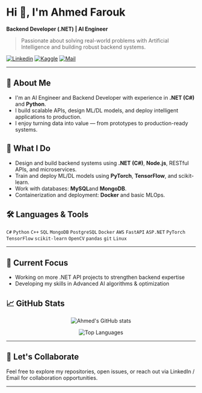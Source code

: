 

#                                      Hi 👋, I'm Ahmed Farouk

**Backend Developer (.NET) | AI Engineer**

>  Passionate about solving real-world problems with Artificial Intelligence and building robust backend systems.

[![Linkedin](https://img.shields.io/badge/LinkedIn-Profile-blue?logo=linkedin)](https://www.linkedin.com/in/ahmed-farouk-9682932b6/)  [![Kaggle](https://img.shields.io/badge/Kaggle-Profile-100000?logo=kaggle)](https://kaggle.com/ahmedfarouk12)  [![Mail](https://img.shields.io/badge/Email-af7974943@gmail.com-red)](mailto:af7974943@gmail.com)

---

## 🤖 About Me

* I'm an AI Engineer and Backend Developer with experience in **.NET (C#)** and **Python**.
* I build scalable APIs, design ML/DL models, and deploy intelligent applications to production.
* I enjoy turning data into value — from prototypes to production-ready systems.

## 🚀 What I Do

* Design and build backend systems using **.NET (C#)**, **Node.js**, RESTful APIs, and microservices.
* Train and deploy ML/DL models using **PyTorch**, **TensorFlow**, and scikit-learn.
* Work with databases:  **MySQL**and **MongoDB**.
* Containerization and deployment: **Docker** and basic MLOps.

## 🛠️ Languages & Tools

`C#` `Python` `C++` `SQL` `MongoDB` `PostgreSQL` `Docker` `AWS` `FastAPI` `ASP.NET` `PyTorch` `TensorFlow` `scikit-learn` `OpenCV` `pandas` `git` `Linux`

---

## 🔭 Current Focus

* Working on more .NET API projects to strengthen backend expertise
* Developing my skills in Advanced AI algorithms & optimization



## 📈 GitHub Stats

<div align="center">

![Ahmed's GitHub stats](https://github-readme-stats.vercel.app/api?username=AhmedFarouk04&show_icons=true&theme=radical)

![Top Languages](https://github-readme-stats.vercel.app/api/top-langs/?username=AhmedFarouk04&layout=compact&theme=radical)

</div>

---


## 🤝 Let's Collaborate

Feel free to explore my repositories, open issues, or reach out via LinkedIn / Email for collaboration opportunities.

---
